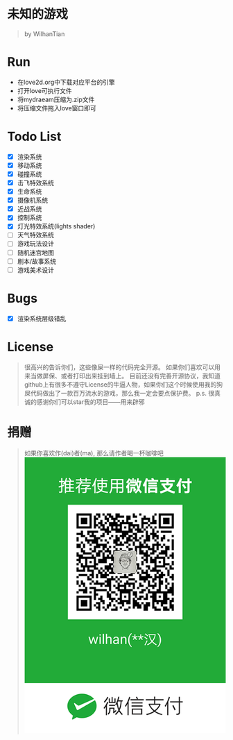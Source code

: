 # 未知的游戏
> by WilhanTian

# Run
- 在love2d.org中下载对应平台的引擎
- 打开love可执行文件
- 将mydraeam压缩为.zip文件
- 将压缩文件拖入love窗口即可

# Todo List
- [x] 渲染系统
- [x] 移动系统
- [x] 碰撞系统
- [x] 击飞特效系统
- [x] 生命系统
- [x] 摄像机系统
- [x] 近战系统
- [x] 控制系统
- [x] 灯光特效系统(lights shader)
- [ ] 天气特效系统
- [ ] 游戏玩法设计
- [ ] 随机迷宫地图
- [ ] 剧本/故事系统
- [ ] 游戏美术设计

# Bugs
- [x] 渲染系统层级错乱

# License
> 很高兴的告诉你们，这些像屎一样的代码完全开源。
> 如果你们喜欢可以用来当做屏保、或者打印出来挂到墙上。
> 目前还没有完善开源协议，我知道github上有很多不遵守License的牛逼人物，如果你们这个时候使用我的狗屎代码做出了一款百万流水的游戏，那么我一定会要点保护费。
> p.s. 很真诚的感谢你们可以star我的项目——用来辟邪

# 捐赠
> 如果你喜欢作(dai)者(ma), 那么请作者喝一杯咖啡吧
![WechatPay](https://github.com/wilhantian/GameIdea/raw/master/docs/wechat-pay.png)
